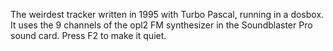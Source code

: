 The weirdest tracker written in 1995 with Turbo Pascal, running in a dosbox. It uses the 9 channels of the opl2 FM synthesizer in the Soundblaster Pro sound card. Press F2 to make it quiet.